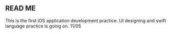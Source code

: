 ## READ ME
This is the first iOS application development practice. UI designing and swift language practice is going on. 11/05

